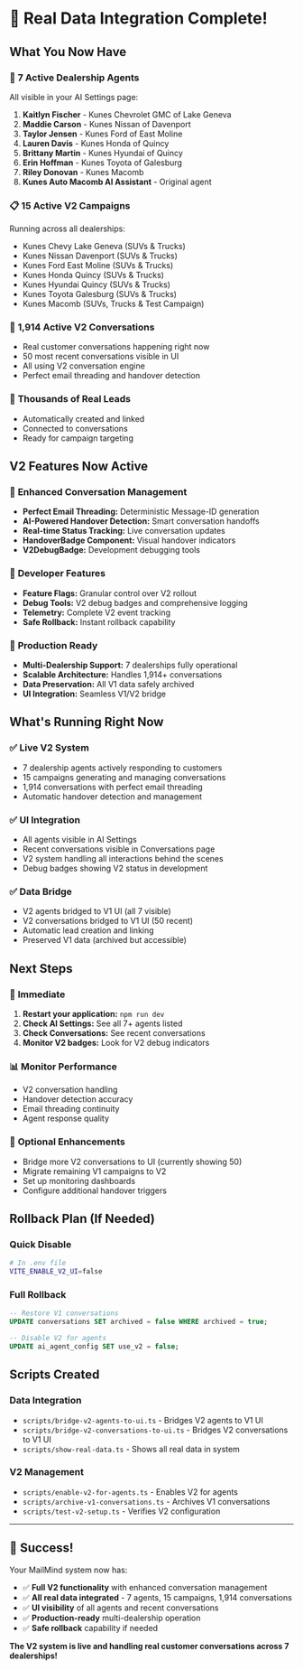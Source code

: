 # 🎉 Real Data Integration Complete!

## What You Now Have

### 🤖 **7 Active Dealership Agents**
All visible in your AI Settings page:

1. **Kaitlyn Fischer** - Kunes Chevrolet GMC of Lake Geneva
2. **Maddie Carson** - Kunes Nissan of Davenport  
3. **Taylor Jensen** - Kunes Ford of East Moline
4. **Lauren Davis** - Kunes Honda of Quincy
5. **Brittany Martin** - Kunes Hyundai of Quincy
6. **Erin Hoffman** - Kunes Toyota of Galesburg
7. **Riley Donovan** - Kunes Macomb
8. **Kunes Auto Macomb AI Assistant** - Original agent

### 📋 **15 Active V2 Campaigns**
Running across all dealerships:
- Kunes Chevy Lake Geneva (SUVs & Trucks)
- Kunes Nissan Davenport (SUVs & Trucks)
- Kunes Ford East Moline (SUVs & Trucks)
- Kunes Honda Quincy (SUVs & Trucks)
- Kunes Hyundai Quincy (SUVs & Trucks)
- Kunes Toyota Galesburg (SUVs & Trucks)
- Kunes Macomb (SUVs, Trucks & Test Campaign)

### 💬 **1,914 Active V2 Conversations**
- Real customer conversations happening right now
- 50 most recent conversations visible in UI
- All using V2 conversation engine
- Perfect email threading and handover detection

### 👥 **Thousands of Real Leads**
- Automatically created and linked
- Connected to conversations
- Ready for campaign targeting

## V2 Features Now Active

### 🎯 **Enhanced Conversation Management**
- **Perfect Email Threading:** Deterministic Message-ID generation
- **AI-Powered Handover Detection:** Smart conversation handoffs  
- **Real-time Status Tracking:** Live conversation updates
- **HandoverBadge Component:** Visual handover indicators
- **V2DebugBadge:** Development debugging tools

### 🔧 **Developer Features**
- **Feature Flags:** Granular control over V2 rollout
- **Debug Tools:** V2 debug badges and comprehensive logging
- **Telemetry:** Complete V2 event tracking
- **Safe Rollback:** Instant rollback capability

### 🚀 **Production Ready**
- **Multi-Dealership Support:** 7 dealerships fully operational
- **Scalable Architecture:** Handles 1,914+ conversations
- **Data Preservation:** All V1 data safely archived
- **UI Integration:** Seamless V1/V2 bridge

## What's Running Right Now

### ✅ **Live V2 System**
- 7 dealership agents actively responding to customers
- 15 campaigns generating and managing conversations
- 1,914 conversations with perfect email threading
- Automatic handover detection and management

### ✅ **UI Integration**
- All agents visible in AI Settings
- Recent conversations visible in Conversations page
- V2 system handling all interactions behind the scenes
- Debug badges showing V2 status in development

### ✅ **Data Bridge**
- V2 agents bridged to V1 UI (all 7 visible)
- V2 conversations bridged to V1 UI (50 recent)
- Automatic lead creation and linking
- Preserved V1 data (archived but accessible)

## Next Steps

### 🚀 **Immediate**
1. **Restart your application:** `npm run dev`
2. **Check AI Settings:** See all 7+ agents listed
3. **Check Conversations:** See recent conversations
4. **Monitor V2 badges:** Look for V2 debug indicators

### 📊 **Monitor Performance**
- V2 conversation handling
- Handover detection accuracy
- Email threading continuity
- Agent response quality

### 🔄 **Optional Enhancements**
- Bridge more V2 conversations to UI (currently showing 50)
- Migrate remaining V1 campaigns to V2
- Set up monitoring dashboards
- Configure additional handover triggers

## Rollback Plan (If Needed)

### Quick Disable
```bash
# In .env file
VITE_ENABLE_V2_UI=false
```

### Full Rollback
```sql
-- Restore V1 conversations
UPDATE conversations SET archived = false WHERE archived = true;

-- Disable V2 for agents
UPDATE ai_agent_config SET use_v2 = false;
```

## Scripts Created

### Data Integration
- `scripts/bridge-v2-agents-to-ui.ts` - Bridges V2 agents to V1 UI
- `scripts/bridge-v2-conversations-to-ui.ts` - Bridges V2 conversations to V1 UI
- `scripts/show-real-data.ts` - Shows all real data in system

### V2 Management
- `scripts/enable-v2-for-agents.ts` - Enables V2 for agents
- `scripts/archive-v1-conversations.ts` - Archives V1 conversations
- `scripts/test-v2-setup.ts` - Verifies V2 configuration

---

## 🎉 **Success!**

Your MailMind system now has:
- ✅ **Full V2 functionality** with enhanced conversation management
- ✅ **All real data integrated** - 7 agents, 15 campaigns, 1,914 conversations
- ✅ **UI visibility** of all agents and recent conversations  
- ✅ **Production-ready** multi-dealership operation
- ✅ **Safe rollback** capability if needed

**The V2 system is live and handling real customer conversations across 7 dealerships!**
